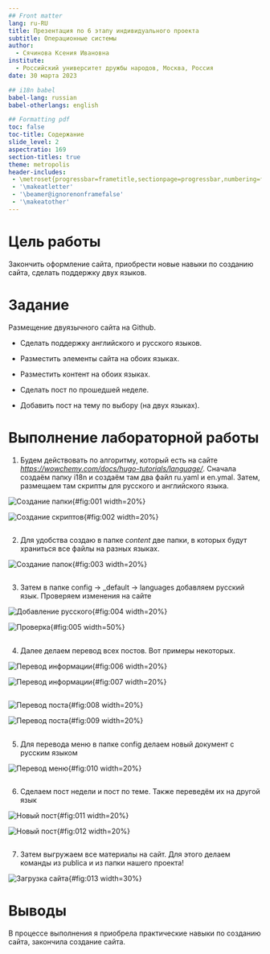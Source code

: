 ```yaml
---
## Front matter
lang: ru-RU
title: Презентация по 6 этапу индивидуального проекта
subtitle: Операционные системы
author:
  - Сячинова Ксения Ивановна
institute:
  - Российский университет дружбы народов, Москва, Россия
date: 30 марта 2023

## i18n babel
babel-lang: russian
babel-otherlangs: english

## Formatting pdf
toc: false
toc-title: Содержание
slide_level: 2
aspectratio: 169
section-titles: true
theme: metropolis
header-includes:
 - \metroset{progressbar=frametitle,sectionpage=progressbar,numbering=fraction}
 - '\makeatletter'
 - '\beamer@ignorenonframefalse'
 - '\makeatother'
---
```


# Цель работы

Закончить оформление сайта, приобрести новые навыки по созданию сайта, сделать поддержку двух языков.

# Задание

Размещение двуязычного сайта на Github.

- Сделать поддержку английского и русского языков.
    
- Разместить элементы сайта на обоих языках.

- Разместить контент на обоих языках.

- Сделать пост по прошедшей неделе.
    
- Добавить пост на тему по выбору (на двух языках).

# Выполнение лабораторной работы

1. Будем действовать по алгоритму, который есть на сайте *https://wowchemy.com/docs/hugo-tutorials/language/*. Сначала создаём папку i18n и создаём там два файл ru.yaml и en.ymal. Затем, размещаем там скрипты для русского и английского языка.

![Создание папки](image/1.png){#fig:001 width=20%}

![Создание скриптов](image/2.png){#fig:002 width=20%}

##

2. Для удобства создаю в папке *content* две папки, в которых будут храниться все файлы на разных языках.

![Создание папок](image/3.png){#fig:003 width=20%}

##


3. Затем в папке config -> _default -> languages добавляем русский язык. Проверяем изменения на сайте 

![Добавление русского](image/4.png){#fig:004 width=20%}

![Проверка](image/5.png){#fig:005 width=50%}

##

4. Далее делаем перевод всех постов. Вот примеры некоторых. 

![Перевод информации](image/6.png){#fig:006 width=20%}

![Перевод информации](image/7.png){#fig:007 width=20%}

##

![Перевод поста](image/8.png){#fig:008 width=20%}

![Перевод поста](image/9.png){#fig:009 width=20%}

##

5. Для перевода меню в папке config делаем новый документ с русским языком

![Перевод меню](image/10.png){#fig:010 width=20%}

##

6. Сделаем пост недели и пост по теме. Также переведём их на другой язык

![Новый пост](image/11.png){#fig:011 width=20%}

![Новый пост](image/12.png){#fig:012 width=20%}

##

7. Затем выгружаем все материалы на сайт. Для этого делаем команды из publica и из папки нашего проекта!

![Загрузка сайта](image/13.png){#fig:013 width=30%}

# Выводы

В процессе выполнения я приобрела практические навыки по созданию сайта, закончила создание сайта.
